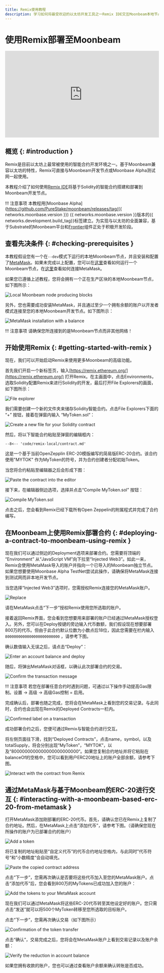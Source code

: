 ```yaml
---
title: Remix使用教程
description: 学习如何将最受欢迎的以太坊开发工具之一Remix IDE交互Moonbeam本地节点。
---
```


# 使用Remix部署至Moonbeam

<style>.embed-container { position: relative; padding-bottom: 56.25%; height: 0; overflow: hidden; max-width: 100%; } .embed-container iframe, .embed-container object, .embed-container embed { position: absolute; top: 0; left: 0; width: 100%; height: 100%; }</style><div class='embed-container'><iframe src='https://www.youtube.com/embed/RT_f1-ga_n4' frameborder='0' allowfullscreen></iframe></div>
<style>.caption { font-family: Open Sans, sans-serif; font-size: 0.9em; color: rgba(170, 170, 170, 1); font-style: italic; letter-spacing: 0px; position: relative;}</style>

## 概览 {: #introduction }

Remix是目前以太坊上最常被使用的智能合约开发环境之一。基于Moonbeam兼容以太坊的特性，Remix可直接与Moonbeam开发节点或Moonbase Alpha测试网一起使用。

本教程介绍了如何使用[Remix IDE](https://remix.ethereum.org/)将基于Solidity的智能合约搭建和部署到Moonbeam开发节点。

!!! 注意事项
    本教程用[Moonbase Alpha](https://github.com/PureStake/moonbeam/releases/tag/{{ networks.moonbase.version }}) {{ networks.moonbase.version }}版本的{{ networks.development.build_tag}}标签建立。为实现与以太坊的全面兼容，基于Substrate的Moonbeam平台和[Frontier](https://github.com/paritytech/frontier)组件正处于积极开发阶段。

## 查看先决条件 {: #checking-prerequisites }

本教程假设您有一个在`--dev`模式下运行的本地Moonbeam节点，并且安装和配置了[MetaMask](https://metamask.io/)。如果未完成以上配置，您可以在[这里](/builders/get-started/moonbeam-dev/)查看如何运行一个Moonbeam节点，在[这里](/tokens/connect/metamask/)查看如何连接MetaMask。

如果您已遵循上述教程，您将会拥有一个正在生产区块的本地Moonbeam节点，如下图所示：

![Local Moonbeam node producing blocks](/images/tokens/connect/metamask/metamask-12.png)

另外，您也需要成功安装MetaMask，并且通过至少一个拥有余额的账户以开发者模式连接至您的本地Moonbeam开发节点。如下图所示：

![MetaMask installation with a balance](/images/builders/interact/remix/using-remix-2.png)

!!! 注意事项
    请确保您所连接到的是Moonbeam节点而非其他网络！

## 开始使用Remix {: #getting-started-with-remix }

现在，我们可以开始启动Remix来使用更多Moonbeam的高级功能。

首先我们开启一个新标签页，输入[https://remix.ethereum.org/](https://remix.ethereum.org/) 打开Remix。在主画面中，点击Environments，选取Solidity配置Remix来进行Solidity的开发，最后打开File Explorers的画面，如下图所示：

![File explorer](/images/builders/interact/remix/using-remix-3.png)

我们需要创建一个新的文件夹来储存Solidity智能合约。点击File Explorers下面的 “+” 按钮，接着在弹窗内输入 “MyToken.sol“：

![Create a new file for your Solidity contract](/images/builders/interact/remix/using-remix-4.png)

然后，将以下智能合约粘贴至弹窗的编辑框内：

```solidity
--8<-- 'code/remix-local/contract.md'
```

这是一个基于当前OpenZepplin ERC-20模版编写的简易版ERC-20合约。该合约使用"MYTOK" 作为MyToken的符号，并为合约创建者分配初始Token。

当您将合约粘贴至编辑器之后会形成下图：

![Paste the contract into the editor](/images/builders/interact/remix/using-remix-5.png)

接下来，在编辑器侧边选项，选择并点击“Compile MyToken.sol” 按钮：

![Compile MyToken.sol](/images/builders/interact/remix/using-remix-6.png)

点击之后，您会看到Remix已经下载所有Open Zeppelin的附属程式并完成了合约编写。

## 在Moonbeam上使用Remix部署合约 {: #deploying-a-contract-to-moonbeam-using-remix }

现在我们可以通过侧边的Deployment选项来部署合约。您需要将顶端的 “Environment” 从“JavaScript VM”向下拉至“Injected Web3”。如此一来，Remix会使用MetaMask导入的账户并指向一个已导入的Moonbeam独立节点。如果您想要使用Moonbase Alpha TestNet尝试此操作，请确保将MetaMask连接到测试网而非本地开发节点。

当您选择“Injected Web3”选项时，您需授权Remix连接您的MetaMask账户。

![Replace](/images/builders/interact/remix/using-remix-7.png)

请在MetaMask点击“下一步”授权Remix使用您所选取的账户。

接着返回Remix界面，您会看到您想要用来部署的账户已经通过MetaMask授权登入。另外，您可以在Deploy按键的旁边输入代币数额，我们假设现在想要部署800万的代币。但由于此合约默认位数为小数点后18位，因此您需要在栏内输入`8000000000000000000000000` ，请参考下图。

确认数值输入无误之后，请点击“Deploy”：

![Enter an account balance and deploy](/images/builders/interact/remix/using-remix-8.png)

随后，将弹出MetaMask对话框，以确认此次部署合约的交易。

![Confirm the transaction message](/images/builders/interact/remix/using-remix-9.png)

!!! 注意事项
    若您在部署任意合约时遇到问题，可通过以下操作手动提高Gas限制。设置 -> 高级 -> 高级Gas控制 = 启用。

完成确认后，部署也随之完成，您将会在MetaMask上看到您的交易记录。与此同时，合约也会出现在Remix的Deployed Contracts一栏内。

![Confirmed label on a transaction](/images/builders/interact/remix/using-remix-10.png)

成功部署合约之后，您便可通过Remix与智能合约进行交互。

将左侧页面往下滑，找到“Deployed Contracts”，点击name，symbol，以及totalSupply，将会分别出现“MyToken”，“MYTOK”，以及“8000000000000000000000000“。如果您复制合约地址并将它粘贴在balanceOf的空格中，您可以看到用户ERC20地址上的账户全部余额，请参考下图。

![Interact with the contract from Remix](/images/builders/interact/remix/using-remix-11.png)

## 通过MetaMask与基于Moonbeam的ERC-20进行交互 {: #interacting-with-a-moonbeam-based-erc-20-from-metamask }

打开MetaMask添加刚部署的ERC-20代币。首先，请确认您已在Remix上复制了合约地址。然后，在MetaMask上点击“添加代币”，请参考下图。（请确保您现在所操作的账户为已部署合约的账户）

![Add a token](/images/builders/interact/remix/using-remix-12.png)

将已复制的地址粘贴至“自定义代币”的代币合约地址空格内，与此同时”代币符号“和”小数精度“会自动填充。

![Paste the copied contract address](/images/builders/interact/remix/using-remix-13.png)

点击“下一步”，您需再次确认是否要将这些代币加入至您的MetaMask账户。点击“添加代币”后，您会看到800万的MyTokens已成功加入您的账户：

![Add the tokens to your MetaMask account](/images/builders/interact/remix/using-remix-14.png)

现在我们可以通过MetaMask将这些ERC-20代币转至其他设定好的账户。您只需点击“发送”就可以将500个MyToken转移至您所选取的目标账户。

点击“下一步”，您需再次确认交易（如下图所示）

![Confirmation of the token transfer](/images/builders/interact/remix/using-remix-15.png)

点击“确认”，交易完成之后，您将会在MetaMask账户上看到交易记录以及账户余额：

![Verify the reduction in account balance](/images/builders/interact/remix/using-remix-16.png)

如果您拥有收款的账户，您也可以通过查看账户余额来确认转账是否成功。

